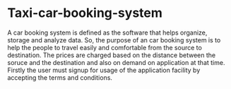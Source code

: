 # Taxi-car-booking-system

A car booking system is defined as the software that helps organize, storage and analyze data.
So, the purpose of an car booking system is to help the people to travel easily and comfortable from the source to destination.
The prices are charged based on the distance between the soruce and the destination and also on demand on application at that time.
Firstly the user must signup for usage of the application facility by accepting the terms and conditions.
